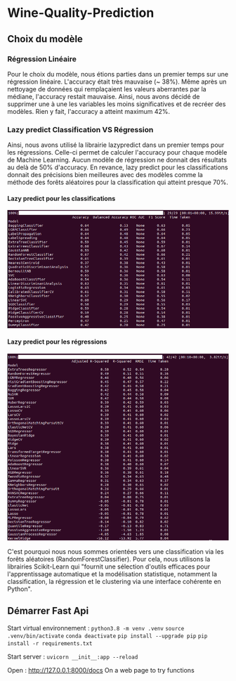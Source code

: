 # Wine-Quality-Prediction

## Choix du modèle

### Régression Linéaire
Pour le choix du modèle, nous étions parties dans un premier temps sur une régression linéaire. L'accuracy était très mauvaise (~ 38%). Même après un nettoyage de données qui remplaçaient les valeurs aberrantes par la médiane, l'accuracy restait mauvaise. Ainsi, nous avons décidé de supprimer une à une les variables les moins significatives et de recréer des modèles. Rien y fait, l'accuracy a atteint maximum 42%.

### Lazy predict Classification VS Régression
Ainsi, nous avons utilisé la librairie lazypredict dans un premier temps pour les régressions. Celle-ci permet de calculer l'accuracy pour chaque modèle de Machine Learning. Aucun modèle de régression ne donnait des résultats au delà de 50% d'accuracy. En revance, lazy predict pour les classifications donnait des précisions bien meilleures avec des modèles comme la méthode des forêts aléatoires pour la classification qui atteint presque 70%.

#### Lazy predict pour les classifications
![alazy_predict_classifier](img/lazy_predict_classifier.png)

#### Lazy predict pour les régressions
![lazy_predict_classifier](img/lazy_predict_regressor.png)

C'est pourquoi nous nous sommes orientées vers une classification via les forêts aléatoires (RandomForestClassifier). Pour cela, nous utilisons la librairies Scikit-Learn qui "fournit une sélection d'outils efficaces pour l'apprentissage automatique et la modélisation statistique, notamment la classification, la régression et le clustering via une interface cohérente en Python".

## Démarrer Fast Api
Start virtual environnement :
``python3.8 -m venv .venv``
``source .venv/bin/activate``
``conda deactivate``
``pip install --upgrade pip``
``pip install -r requirements.txt``

Start server : 
``uvicorn __init__:app --reload``

Open : http://127.0.0.1:8000/docs
On a web page to try functions
